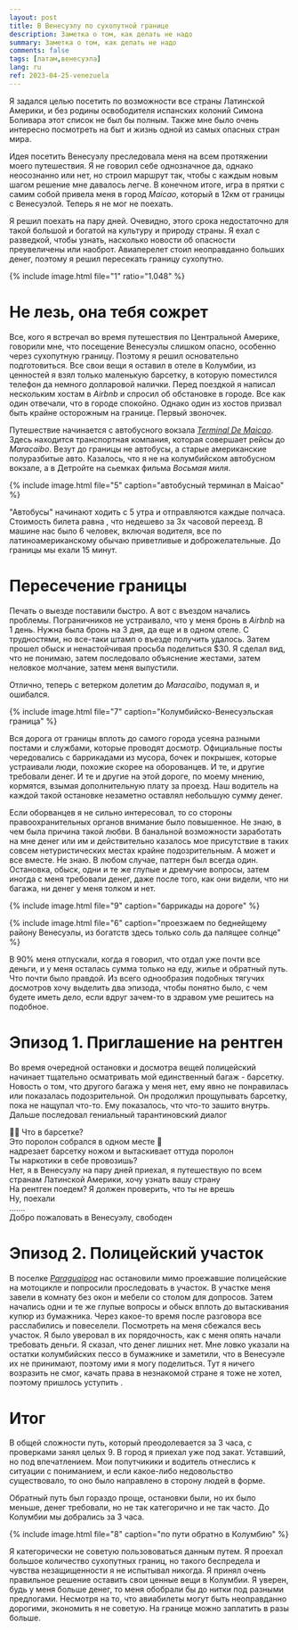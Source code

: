 ```yaml
---
layout: post
title: В Венесуэлу по сухопутной границе
description: Заметка о том, как делать не надо
summary: Заметка о том, как делать не надо
comments: false
tags: [латам,венесуэла]
lang: ru
ref: 2023-04-25-venezuela
---
```


Я задался целью посетить по возможности все страны Латинской Америки, и без родины освободителя испанских колоний Симона Боливара этот список не был бы полным. Также мне было очень интересно посмотреть на быт и жизнь одной из самых опасных стран мира. 

Идея посетить Венесуэлу преследовала меня на всем протяжении моего путешествия. Я не говорил себе однозначное да, однако неосознанно или нет, но строил маршрут так, чтобы с каждым новым шагом решение мне давалось легче. В конечном итоге, игра в прятки с самим собой привела меня в город *Maicao*, который в 12км от границы с Венесуэлой. Теперь я не мог не поехать.  

Я решил поехать на пару дней. Очевидно, этого срока недостаточно для такой большой и богатой на культуру и природу страны. Я ехал с разведкой, чтобы узнать, насколько новости об опасности преувеличены или наоброт. Авиаперелет стоил неоправданно больших денег, поэтому я решил пересекать границу сухопутно. 

{% 
  include image.html 
  file="1"
  ratio="1.048"
%}

# Не лезь, она тебя сожрет
Все, кого я встречал во время путешествия по Центральной Америке, говорили мне, что посещение Венесуэлы слишком опасно, особенно через сухопутную границу. Поэтому я решил основательно подготовиться. Все свои вещи я оставил в отеле в Колумбии, из ценностей я взял только маленькую барсетку, в которую поместился телефон да немного долларовой налички. Перед поездкой я написал нескольким хостам в *Airbnb* и спросил об обстановке в городе. Все как один отвечали, что в городе спокойно. Однако один из хостов призвал быть крайне осторожным на границе. Первый звоночек.   

Путешествие начинается c автобусного вокзала [*Terminal De Maicao*](https://www.google.com/maps/place/Terminal+De+Maicao/@11.3812451,-72.2307166,17.81z/data=!4m20!1m13!4m12!1m3!2m2!1d-72.130661!2d11.360308!1m6!1m2!1s0x8e8bf3d4d84f0267:0x31a1450de089a7c6!2sMaicao,+La+Guajira!2m2!1d-72.2422465!2d11.3800543!3e0!3m5!1s0x8e8bf178a41f3dc7:0xc74ee299f28b89e1!8m2!3d11.3813474!4d-72.2296355!16s%2Fg%2F11g8ykfnry). Здесь находится транспортная компания, которая совершает рейсы до *Maracaibo*. Везут до границы не автобусы, а старые американские полуразбитые авто. Казалось, что я не на колумбийском автобусном вокзале, а в Детройте на сьемках фильма *Восьмая миля*.

{% 
  include image.html 
  file="5"
  caption="автобусный терминал в Maicao"
%}

"Автобусы" начинают ходить с 5 утра и отправляются каждые полчаса. Стоимость билета равна <span class="rate" data-sym="COP" data-value="120000"/>, что недешево за 3х часовой переезд. В машине нас было 6 человек, включая водителя, все по латиноамериканскому обычаю приветливые и доброжелательные. До границы мы ехали 15 минут. 

# Пересечение границы
Печать о выезде поставили быстро. А вот с въездом начались проблемы. Пограничников не устраивало, что у меня бронь в *Airbnb* на 1 день. Нужна была бронь на 3 дня, да еще и в одном отеле. С трудностями, но все-таки штамп о въезде получить удалось. Затем прошел обыск и ненастойчивая просьба поделиться $30. Я сделал вид, что не понимаю, затем последовало объяснение жестами, затем неловкое молчание, затем меня выпустили. 

Отлично, теперь с ветерком долетим до *Maracaibo*, подумал я, и ошибался.   

{% 
  include image.html 
  file="7"
  caption="Колумбийско-Венесуэльская граница"
%}  

Вся дорога от границы вплоть до самого города усеяна разными постами и службами, которые проводят досмотр. Официальные посты чередовались с баррикадами из мусора, бочек и покрышек, которые устраивали люди, похожие скорее на оборованцев. И те, и другие требовали денег. И те и другие на этой дороге, по моему мнению, кормятся, взымая дополнительную плату за проезд. Наш водитель на каждой такой остановке незаметно оставлял небольшую сумму денег. 

Eсли оборванцев я не сильно интересовал, то со стороны правоохранительных органов внимание было повышенное. Не знаю, в чем была причина такой любви. В банальной возможности заработать на мне денег или им и действительно казалось мое присутствие в таких совсем нетуристических местах крайне подозрительным. А может и все вместе. Не знаю. В любом случае, паттерн был всегда один. Остановка, обыск, одни и те же глупые и дремучие вопросы, затем иногда с меня требовали денег, даже после того, как они видели, что ни багажа, ни денег у меня толком и нет.

{% 
  include image.html 
  file="9"
  caption="баррикады на дороге"
%}

{% 
  include image.html 
  file="6"
  caption="проезжаем по беднейщему району Венесуэлы, из богатств здесь только соль да палящее солнце"
%}

В 90% меня отпускали, когда я говорил, что отдал уже почти все деньги, и у меня осталась сумма только на еду, жилье и обратный путь. Что почти было правдой. Из всего однообразия подобных тягучих досмотров хочу выделить два эпизода, чтобы понятно было, с чем будете иметь дело, если вдруг зачем-то в здравом уме решитесь на подобное. 

# Эпизод 1. Приглашение на рентген
Во время очередной остановки и досмотра вещей полицейский начинает тщательно осматривать мой единственный багаж - барсетку. Новость о том, что другого багажа у меня нет, ему явно не понравилась или показалась подозрительной. Он продолжил прощупывать барсетку, пока не нащупал что-то. Ему показалось, что что-то зашито внутрь. Дальше последовал гениальный тарантиновский диалог

<div class="chat">
  <div class="mes">
    <div> 👮‍♂️ Что в барсетке?</div>
  </div>  

  <div class="mes response">
    <div>Это поролон собрался в одном месте 🧑</div>
  </div> 

  <div class="action">
    надрезает барсетку ножом и вытаскивает оттуда поролон
  </div>

  <div class="mes">
    <div>Ты наркотики в себе провозишь?</div>
  </div>  

  <div class="mes response">
    <div>Нет, я в Венесуэлу на пару дней приехал, я путешествую по всем странам Латинской Америки, хочу узнать вашу страну</div>
  </div> 

  <div class="mes">
    <div>На рентген поедем? Я должен проверить, что ты не врешь</div>
  </div>  

  <div class="mes response">
    <div>Ну, поехали</div>
  </div> 

  <div class="mes">
    <div>.......</div>
  </div>  

  <div class="mes">
    <div>Добро пожаловать в Венесуэлу, свободен</div>
  </div> 
</div>

# Эпизод 2. Полицейский участок
В поселке [*Paraguaipoa*](https://www.google.com/maps/place/Paraguaipoa+4037,+Zulia,+Venezuela/@11.3483875,-71.9784846,15z/data=!3m1!4b1!4m6!3m5!1s0x8e8bfd66bacc65df:0x15cb62441aff7e1f!8m2!3d11.3505515!4d-71.9668082!16s%2Fg%2F120vzkl0) нас остановили мимо проежавшие полицейские на мотоцикле и попросили проследовать в участок. В участке меня завели в комнату без окон и мебели со столом для допросов. Затем начались одни и те же глупые вопросы и обыск вплоть до вытаскивания купюр из бумажника. Через какое-то время после разговора все расслабились и повеселели. Посмотреть на меня сбежался весь участок. Я было уверовал в их порядочность, как с меня опять начали требовать деньги. Я сказал, что денег лишних нет. Мне ловко указали на остатки колумбийских пессо в бумажнике и заметили, что в Венесуэле их не принимают, поэтому ими я могу поделиться. Тут я ничего возразить не смог, качать права в незнакомой стране я тоже не хотел, поэтому пришлось уступить <span class="rate" data-sym="COP" data-value="123000"/>.

# Итог

В общей сложности путь, который преодолевается за 3 часа, c проверками занял целых 9. В город я приехал уже под закат. Уставший, но под впечатлением. Мои попутчикики и водитель отнеслись к ситуации с пониманием, и если какое-либо недовольство существовало, то оно было направлено в сторону людей в форме.

Обратный путь был гораздо проще, остановки были, но их было меньше, денег требовали, но не так категорично и не так часто. До Колумбии мы добрались за 3 часа.

{% 
  include image.html 
  file="8"
  caption="по пути обратно в Колумбию"
%}

Я категорически не советую пользововаться данным путем. Я проехал большое количество сухопутных границ, но такого беспредела и чувства незащищенности я не испытывал никогда. Я принял очень правильное решение оставить свои ценные вещи в Колумбии. Я уверен, будь у меня больше денег, то меня обобрали бы до нитки под разными предлогами. Несмотря на то, что авиабилеты могут быть неоправданно дорогими, экономить я не советую. На границе можно заплатить в разы больше. 






